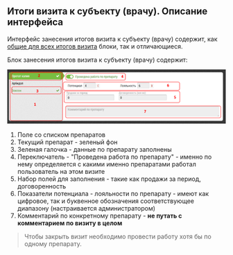 ## Итоги визита к субъекту (врачу). Описание интерфейса

Интерфейс занесения итогов визита к субъекту (врачу) содержит, как [общие для всех итогов визита](rep-visits.md) блоки, так и отличающиеся.

Блок занесения итогов визита к субъекту (врачу) содержит:

![](../images/rep-visits-subject.png)

1. Поле со списком препаратов
2. Текущий препарат - зеленый фон
3. Зеленая галочка - данные по препарату заполнены
4. Переключатель - "Проведена работа по препарату" - именно по нему определяется с какими именно препаратами работал пользователь на этом визите
5. Набор полей для заполнения - такие как продажи за период, договоренность
6. Показатели потенциала - лояльности по препарату - имеют как цифровое, так и буквенное обозначения соответствующее диапазону (настраивается администратором)
7. Комментарий по конкретному препарату - 
**не путать с комментарием по визиту в целом**

> Чтобы закрыть визит необходимо провести работу хотя бы по одному препарату.
